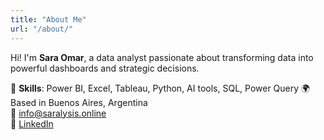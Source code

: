 ```yaml
---
title: "About Me"
url: "/about/"
---
```


Hi! I'm **Sara Omar**, a data analyst passionate about transforming data into powerful dashboards and strategic decisions.

🔧 **Skills**: Power BI, Excel, Tableau, Python, AI tools, SQL, Power Query
🌍 Based in Buenos Aires, Argentina  
📩 info@saralysis.online  
🔗 [LinkedIn](https://www.linkedin.com/in/sara-omar54/)
